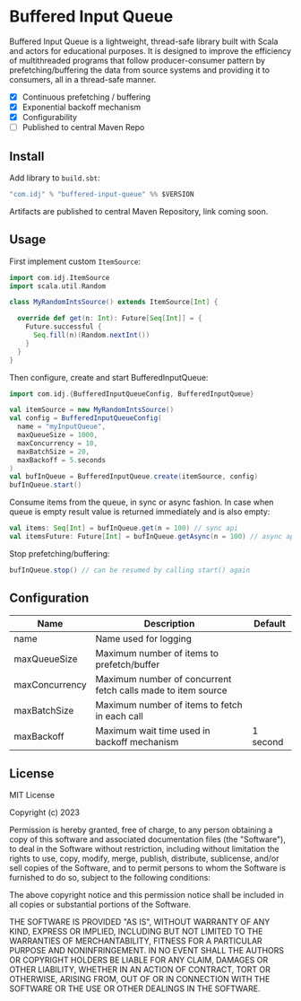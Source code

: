 # Buffered Input Queue

Buffered Input Queue is a lightweight, thread-safe library built with Scala and actors for educational purposes. 
It is designed to improve the efficiency of multithreaded programs that follow producer-consumer pattern by 
prefetching/buffering the data from source systems and providing it to consumers, all in a thread-safe manner.

- [x] Continuous prefetching / buffering
- [x] Exponential backoff mechanism
- [x] Configurability
- [ ] Published to central Maven Repo

## Install

Add library to `build.sbt`:

```scala
"com.idj" % "buffered-input-queue" %% $VERSION
```
Artifacts are published to central Maven Repository, link coming soon.

## Usage

First implement custom `ItemSource`:

```scala
import com.idj.ItemSource
import scala.util.Random

class MyRandomIntsSource() extends ItemSource[Int] {

  override def get(n: Int): Future[Seq[Int]] = {
    Future.successful {
      Seq.fill(n)(Random.nextInt())
    }
  }
}
```

Then configure, create and start BufferedInputQueue:

```scala 
import com.idj.{BufferedInputQueueConfig, BufferedInputQueue}

val itemSource = new MyRandomIntsSource()
val config = BufferedInputQueueConfig(
  name = "myInputQueue",
  maxQueueSize = 1000,
  maxConcurrency = 10,
  maxBatchSize = 20,
  maxBackoff = 5.seconds
)
val bufInQueue = BufferedInputQueue.create(itemSource, config)
bufInQueue.start()
```

Consume items from the queue, in sync or async fashion. In case when queue is empty result value is returned
immediately and is also empty:

```scala
val items: Seq[Int] = bufInQueue.get(n = 100) // sync api
val itemsFuture: Future[Int] = bufInQueue.getAsync(n = 100) // async api
```

Stop prefetching/buffering:
```scala
bufInQueue.stop() // can be resumed by calling start() again
```

## Configuration

| Name           | Description                                                  | Default  |
|----------------|--------------------------------------------------------------|----------|
| name           | Name used for logging                                        |          |
| maxQueueSize   | Maximum number of items to prefetch/buffer                   |          |
| maxConcurrency | Maximum number of concurrent fetch calls made to item source |          |
| maxBatchSize   | Maximum number of items to fetch in each call                |          |
| maxBackoff     | Maximum wait time used in backoff mechanism                  | 1 second |

## License

MIT License

Copyright (c) 2023

Permission is hereby granted, free of charge, to any person obtaining a copy
of this software and associated documentation files (the "Software"), to deal
in the Software without restriction, including without limitation the rights
to use, copy, modify, merge, publish, distribute, sublicense, and/or sell
copies of the Software, and to permit persons to whom the Software is
furnished to do so, subject to the following conditions:

The above copyright notice and this permission notice shall be included in all
copies or substantial portions of the Software.

THE SOFTWARE IS PROVIDED "AS IS", WITHOUT WARRANTY OF ANY KIND, EXPRESS OR
IMPLIED, INCLUDING BUT NOT LIMITED TO THE WARRANTIES OF MERCHANTABILITY,
FITNESS FOR A PARTICULAR PURPOSE AND NONINFRINGEMENT. IN NO EVENT SHALL THE
AUTHORS OR COPYRIGHT HOLDERS BE LIABLE FOR ANY CLAIM, DAMAGES OR OTHER
LIABILITY, WHETHER IN AN ACTION OF CONTRACT, TORT OR OTHERWISE, ARISING FROM,
OUT OF OR IN CONNECTION WITH THE SOFTWARE OR THE USE OR OTHER DEALINGS IN THE
SOFTWARE.
